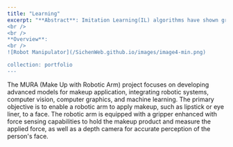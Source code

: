 ```yaml
---
title: "Learning"
excerpt: "**Abstract**: Imitation Learning(IL) algorithms have shown great success in human-robot manipulation skills transferring. However, they assume access to optimal human demonstrations and don't explicitly model the environment dynamics, which limits the optimality of learned manipulation skills and their performance in solving contact-rich tasks. Humans learn professional manipulation skills through imitating experts and improving the learned skills from trials and errors. In this letter, we develop a human-like safe optimal manipulation skills learning framework for solving contact-rich tasks. This framework combines IL methods with Reinforcement Learning (RL) algorithms for learning initial manipulation skills by imitating human demonstrations and further optimizing the initial skills with trials and errors. Furthermore, we propose using demonstration space to constrain the learned optimal actions in continuous action space for the safe exploration of RL agents. We also further develop our learning framework to learn optimal variable impedance manipulation skills for avoiding large contact forces and ensuring interaction safety. Simulation and real-world experiments on a 7 DoF redundant robot manipulator for peg insertion tasks validate the effectiveness of our proposed method.
<br />
<br />
**Overview**:
<br />
![Robot Manipulator](/SichenWeb.github.io/images/image4-min.png)

collection: portfolio
---
```


The MURA (Make Up with Robotic Arm) project focuses on developing advanced models for makeup application, integrating robotic systems, computer vision, computer graphics, and machine learning. The primary objective is to enable a robotic arm to apply makeup, such as lipstick or eye liner, to a face. The robotic arm is equipped with a gripper enhanced with force sensing capabilities to hold the makeup product and measure the applied force, as well as a depth camera for accurate perception of the person's face. 
